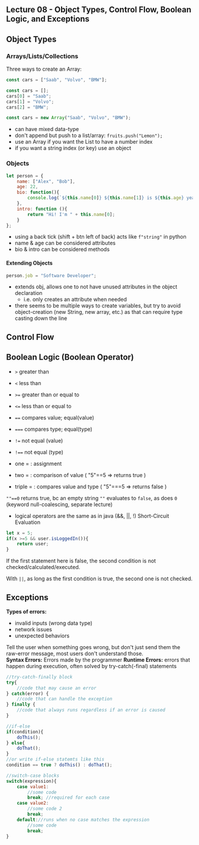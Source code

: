 Lecture 08 - Object Types, Control Flow, Boolean Logic, and Exceptions
---

## Object Types
### Arrays/Lists/Collections
Three ways to create an Array:
```javascript
const cars = ["Saab", "Volvo", "BMW"];

const cars = [];
cars[0] = "Saab";
cars[1] = "Volvo";
cars[2] = "BMW";

const cars = new Array("Saab", "Volvo", "BMW");
```
- can have mixed data-type
- don't append but push to a list/array: `fruits.push("Lemon");`
- use an Array if you want the List to have a number index
- if you want a string index (or key) use an object

### Objects
```javascript
let person = {
    name: ["Alex", "Bob"],
    age: 22,
    bio: function(){
        console.log(`${this.name[0]} ${this.name[1]} is ${this.age} years old.`)
    },
    intro: function (){
        return "Hi! I'm " + this.name[0];
    }
};
```
- using a back tick (shift + btn left of back) acts like `f"string"` in python
- name & age can be considered attributes
- bio & intro can be considered methods

#### Extending Objects
```javascript
person.job = "Software Developer";
```
- extends obj, allows one to not have unused attributes in the object declaration
  - i.e. only creates an attribute when needed
- there seems to be multiple ways to create variables, but try to avoid object-creation (new String, new array, etc.) as that can require type casting down the line
## Control Flow

## Boolean Logic (Boolean Operator)
- `>` greater than
- `<` less than
- `>=` greater than or equal to
- `<=` less than or equal to
- `==` compares value; equal(value)
- `===` compares type; equal(type)
- `!=` not equal (value)
- `!==` not equal (type)

- one = : assignment
- two = : comparison of value ( "5"==5 => returns true )
- triple = : compares value and type ( "5"===5 => returns false )

` ""==0 ` returns true, bc an empty string `""` evaluates to `false`, as does `0`
(keyword null-coalescing, separate lecture)
- logical operators are the same as in java (&&, ||, !)
Short-Circuit Evaluation
```javascript
let x = 5;
if(x >=5 && user.isLoggedIn()){
    return user;
}
```
If the first statement here is false, the second condition is not checked/calculated/executed.<br>

With `||`, as long as the first condition is true, the second one is not checked.
## Exceptions
**Types of errors:**<br>
- invalid inputs (wrong data type)
- network issues
- unexpected behaviors

Tell the user when something goes wrong, but don't just send them the raw-error message, most users don't understand those.<br>
**Syntax Errors:** Errors made by the programmer
**Runtime Errors:** errors that happen during execution, often solved by try-catch(-final) statements
````javascript
//try-catch-finally block
try{
    //code that may cause an error
} catch(error) {
    //code that can handle the exception
} finally {
    //code that always runs regardless if an error is caused
}

//if-else
if(condition){
    doThis();
} else{
    doThat();
}
//or write if-else statemts like this
condition == true ? doThis() : doThat();

//switch-case blocks
switch(expression){
    case value1:
        //some code
        break; //required for each case
    case value2:
        //some code 2
        break;
    default://runs when no case matches the expression
        //some code
        break;
}
````